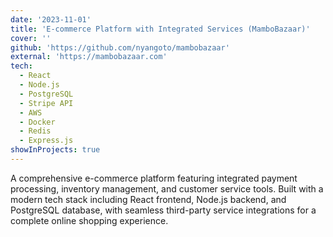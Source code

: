 ```yaml
---
date: '2023-11-01'
title: 'E-commerce Platform with Integrated Services (MamboBazaar)'
cover: ''
github: 'https://github.com/nyangoto/mambobazaar'
external: 'https://mambobazaar.com'
tech:
  - React
  - Node.js
  - PostgreSQL
  - Stripe API
  - AWS
  - Docker
  - Redis
  - Express.js
showInProjects: true
---
```


A comprehensive e-commerce platform featuring integrated payment processing, inventory management, and customer service tools. Built with a modern tech stack including React frontend, Node.js backend, and PostgreSQL database, with seamless third-party service integrations for a complete online shopping experience.
